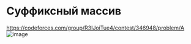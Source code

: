 # Суффиксный массив
https://codeforces.com/group/R3IJoiTue4/contest/346948/problem/A
![image](https://github.com/OrlovAlexey/Olympiad-programming/assets/33424589/fa438287-5878-418d-a9ab-6c35f34502d6)
